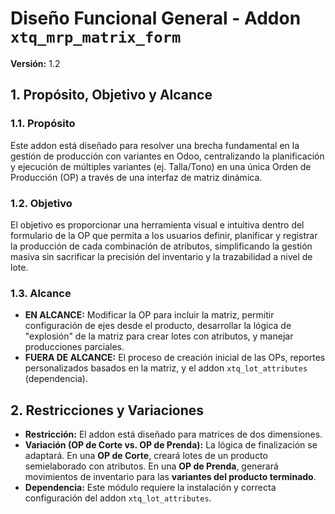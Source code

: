 # Diseño Funcional General - Addon `xtq_mrp_matrix_form`
**Versión:** 1.2

## 1. Propósito, Objetivo y Alcance

### 1.1. Propósito
Este addon está diseñado para resolver una brecha fundamental en la gestión de producción con variantes en Odoo, centralizando la planificación y ejecución de múltiples variantes (ej. Talla/Tono) en una única Orden de Producción (OP) a través de una interfaz de matriz dinámica.

### 1.2. Objetivo
El objetivo es proporcionar una herramienta visual e intuitiva dentro del formulario de la OP que permita a los usuarios definir, planificar y registrar la producción de cada combinación de atributos, simplificando la gestión masiva sin sacrificar la precisión del inventario y la trazabilidad a nivel de lote.

### 1.3. Alcance
- **EN ALCANCE:** Modificar la OP para incluir la matriz, permitir configuración de ejes desde el producto, desarrollar la lógica de "explosión" de la matriz para crear lotes con atributos, y manejar producciones parciales.
- **FUERA DE ALCANCE:** El proceso de creación inicial de las OPs, reportes personalizados basados en la matriz, y el addon `xtq_lot_attributes` (dependencia).

## 2. Restricciones y Variaciones
- **Restricción:** El addon está diseñado para matrices de dos dimensiones.
- **Variación (OP de Corte vs. OP de Prenda):** La lógica de finalización se adaptará. En una **OP de Corte**, creará lotes de un producto semielaborado con atributos. En una **OP de Prenda**, generará movimientos de inventario para las **variantes del producto terminado**.
- **Dependencia:** Este módulo requiere la instalación y correcta configuración del addon `xtq_lot_attributes`.
